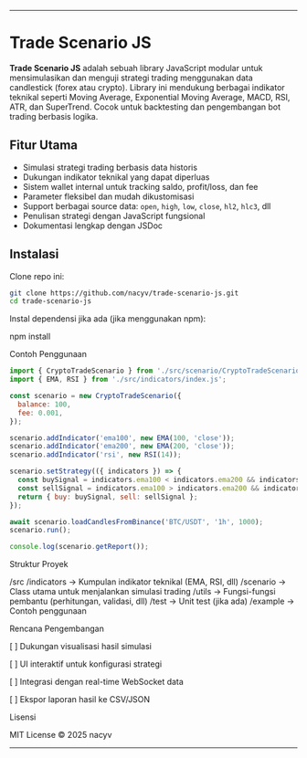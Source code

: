 
---

# Trade Scenario JS

**Trade Scenario JS** adalah sebuah library JavaScript modular untuk mensimulasikan dan menguji strategi trading menggunakan data candlestick (forex atau crypto). Library ini mendukung berbagai indikator teknikal seperti Moving Average, Exponential Moving Average, MACD, RSI, ATR, dan SuperTrend. Cocok untuk backtesting dan pengembangan bot trading berbasis logika.

## Fitur Utama

- Simulasi strategi trading berbasis data historis
- Dukungan indikator teknikal yang dapat diperluas
- Sistem wallet internal untuk tracking saldo, profit/loss, dan fee
- Parameter fleksibel dan mudah dikustomisasi
- Support berbagai source data: `open`, `high`, `low`, `close`, `hl2`, `hlc3`, dll
- Penulisan strategi dengan JavaScript fungsional
- Dokumentasi lengkap dengan JSDoc

## Instalasi

Clone repo ini:

```bash
git clone https://github.com/nacyv/trade-scenario-js.git
cd trade-scenario-js
```

Instal dependensi jika ada (jika menggunakan npm):

npm install

Contoh Penggunaan

```javascript
import { CryptoTradeScenario } from './src/scenario/CryptoTradeScenario.js';
import { EMA, RSI } from './src/indicators/index.js';

const scenario = new CryptoTradeScenario({
  balance: 100,
  fee: 0.001,
});

scenario.addIndicator('ema100', new EMA(100, 'close'));
scenario.addIndicator('ema200', new EMA(200, 'close'));
scenario.addIndicator('rsi', new RSI(14));

scenario.setStrategy(({ indicators }) => {
  const buySignal = indicators.ema100 < indicators.ema200 && indicators.rsi < 30;
  const sellSignal = indicators.ema100 > indicators.ema200 && indicators.rsi > 70;
  return { buy: buySignal, sell: sellSignal };
});

await scenario.loadCandlesFromBinance('BTC/USDT', '1h', 1000);
scenario.run();

console.log(scenario.getReport());

```

Struktur Proyek

/src
  /indicators         -> Kumpulan indikator teknikal (EMA, RSI, dll)
  /scenario           -> Class utama untuk menjalankan simulasi trading
  /utils              -> Fungsi-fungsi pembantu (perhitungan, validasi, dll)
/test                 -> Unit test (jika ada)
/example              -> Contoh penggunaan

Rencana Pengembangan

[ ] Dukungan visualisasi hasil simulasi

[ ] UI interaktif untuk konfigurasi strategi

[ ] Integrasi dengan real-time WebSocket data

[ ] Ekspor laporan hasil ke CSV/JSON


Lisensi

MIT License © 2025 nacyv

---

